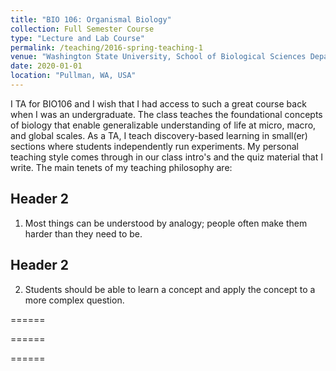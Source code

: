 ```yaml
---
title: "BIO 106: Organismal Biology"
collection: Full Semester Course
type: "Lecture and Lab Course"
permalink: /teaching/2016-spring-teaching-1
venue: "Washington State University, School of Biological Sciences Department"
date: 2020-01-01
location: "Pullman, WA, USA"
---
```


I TA for BIO106 and I wish that I had access to such a great course back when I was an undergraduate. The class teaches the foundational concepts of biology that enable generalizable understanding of life at micro, macro, and global scales. As a TA, I teach discovery-based learning in small(er) sections where students independently run experiments. My personal teaching style comes through in our class intro's and the quiz material that I write. The main tenets of my teaching philosophy are:


## Header 2
1. Most things can be understood by analogy; people often make them harder than they need to be.
## Header 2
2. Students should be able to learn a concept and apply the concept to a more complex question.

======

 
======

======
